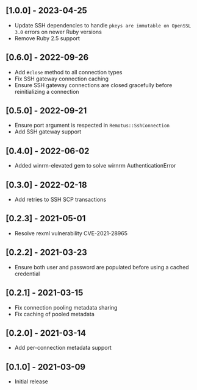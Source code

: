 ## [1.0.0] - 2023-04-25
* Update SSH dependencies to handle `pkeys are immutable on OpenSSL 3.0` errors on newer Ruby versions
* Remove Ruby 2.5 support

## [0.6.0] - 2022-09-26
* Add `#close` method to all connection types
* Fix SSH gateway connection caching
* Ensure SSH gateway connections are closed gracefully before reinitializing a connection

## [0.5.0] - 2022-09-21
* Ensure port argument is respected in `Remotus::SshConnection`
* Add SSH gateway support

## [0.4.0] - 2022-06-02
* Added winrm-elevated gem to solve wirnrm AuthenticationError

## [0.3.0] - 2022-02-18
* Add retries to SSH SCP transactions

## [0.2.3] - 2021-05-01
* Resolve rexml vulnerability CVE-2021-28965

## [0.2.2] - 2021-03-23
* Ensure both user and password are populated before using a cached credential

## [0.2.1] - 2021-03-15
* Fix connection pooling metadata sharing
* Fix caching of pooled metadata

## [0.2.0] - 2021-03-14
* Add per-connection metadata support

## [0.1.0] - 2021-03-09
* Initial release
